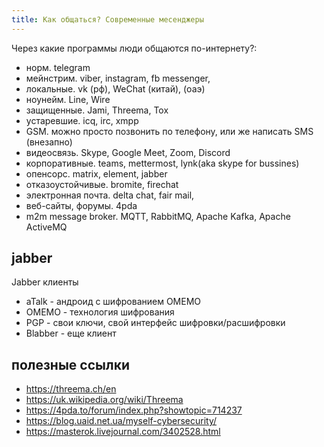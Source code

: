 ```yaml
---
title: Как общаться? Современные месенджеры
---
```


Через какие программы люди общаются по-интернету?:

- норм. telegram
- мейнстрим. viber, instagram, fb messenger, 
- локальные. vk (рф), WeChat (китай), (оаэ)
- ноунейм. Line, Wire
- защищенные. Jami, Threema, Tox
- устаревшие. icq, irc, xmpp
- GSM. можно просто позвонить по телефону, или же написать SMS (внезапно)
- видеосвязь. Skype, Google Meet, Zoom, Discord
- корпоративные. teams, mettermost, lynk(aka skype for bussines)
- опенсорс. matrix, element, jabber
- отказоустойчивые. bromite, firechat
- электронная почта. delta chat, fair mail,
- веб-сайты, форумы. 4pda
- m2m message broker. MQTT, RabbitMQ, Apache Kafka, Apache ActiveMQ


## jabber
Jabber клиенты 
- aTalk - андроид с шифрованием OMEMO
- OMEMO - технология шифрования
- PGP - свои ключи, свой интерфейс шифровки/расшифровки
- Blabber - еще клиент

## полезные ссылки
- <https://threema.ch/en>
- <https://uk.wikipedia.org/wiki/Threema>
- <https://4pda.to/forum/index.php?showtopic=714237>
- <https://blog.uaid.net.ua/myself-cybersecurity/>
- <https://masterok.livejournal.com/3402528.html>